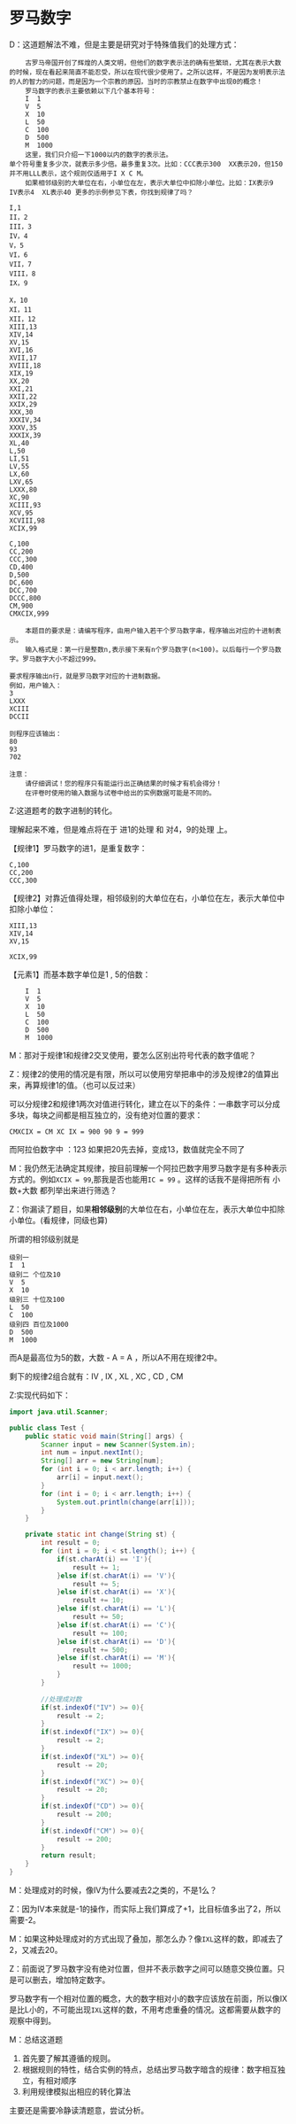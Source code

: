 # 罗马数字   

D：这道题解法不难，但是主要是研究对于特殊值我们的处理方式：

```
	古罗马帝国开创了辉煌的人类文明，但他们的数字表示法的确有些繁琐，尤其在表示大数的时候，现在看起来简直不能忍受，所以在现代很少使用了。之所以这样，不是因为发明表示法的人的智力的问题，而是因为一个宗教的原因，当时的宗教禁止在数字中出现0的概念！
	罗马数字的表示主要依赖以下几个基本符号：
    I  1
    V  5
    X  10
    L  50
    C  100
    D  500
    M  1000
	这里，我们只介绍一下1000以内的数字的表示法。
单个符号重复多少次，就表示多少倍。最多重复3次。比如：CCC表示300  XX表示20，但150并不用LLL表示，这个规则仅适用于I X C M。
	如果相邻级别的大单位在右，小单位在左，表示大单位中扣除小单位。比如：IX表示9  IV表示4  XL表示40 更多的示例参见下表，你找到规律了吗？
	
I,1 
II，2
III，3
IV，4
V，5
VI，6
VII，7
VIII，8
IX，9 

X，10
XI，11
XII，12
XIII,13
XIV,14
XV,15
XVI,16
XVII,17
XVIII,18
XIX,19
XX,20
XXI,21
XXII,22
XXIX,29
XXX,30
XXXIV,34
XXXV,35
XXXIX,39
XL,40
L,50
LI,51
LV,55
LX,60
LXV,65
LXXX,80
XC,90
XCIII,93
XCV,95
XCVIII,98
XCIX,99

C,100
CC,200
CCC,300
CD,400
D,500
DC,600
DCC,700
DCCC,800
CM,900
CMXCIX,999

	本题目的要求是：请编写程序，由用户输入若干个罗马数字串，程序输出对应的十进制表示。
	输入格式是：第一行是整数n,表示接下来有n个罗马数字(n<100)。以后每行一个罗马数字。罗马数字大小不超过999。

要求程序输出n行，就是罗马数字对应的十进制数据。
例如，用户输入：
3
LXXX
XCIII
DCCII

则程序应该输出：
80
93
702

注意：
    请仔细调试！您的程序只有能运行出正确结果的时候才有机会得分！
    在评卷时使用的输入数据与试卷中给出的实例数据可能是不同的。
```

Z:这道题考的数字进制的转化。

理解起来不难，但是难点将在于 进1的处理 和 对4，9的处理 上。

【规律1】罗马数字的进1，是重复数字：

```
C,100
CC,200
CCC,300
```

【规律2】对靠近值得处理，相邻级别的大单位在右，小单位在左，表示大单位中扣除小单位：

```
XIII,13
XIV,14
XV,15

XCIX,99
```

【元素1】而基本数字单位是1 , 5的倍数：

```
    I  1
    V  5
    X  10
    L  50
    C  100
    D  500
    M  1000
```

M：那对于规律1和规律2交叉使用，要怎么区别出符号代表的数字值呢？

Z：规律2的使用的情况是有限，所以可以使用穷举把串中的涉及规律2的值算出来，再算规律1的值。（也可以反过来）

可以分规律2和规律1两次对值进行转化，建立在以下的条件：一串数字可以分成多块，每块之间都是相互独立的，没有绝对位置的要求：

```
CMXCIX = CM XC IX = 900 90 9 = 999
```

而阿拉伯数字中 ：123  如果把20先去掉，变成13，数值就完全不同了

M：我仍然无法确定其规律，按目前理解一个阿拉巴数字用罗马数字是有多种表示方式的。例如``XCIX = 99``,那我是否也能用``IC = 99`` 。这样的话我不是得把所有 小数+大数 都列举出来进行筛选？ 

Z：你漏读了题目，如果**相邻级别**的大单位在右，小单位在左，表示大单位中扣除小单位。(看规律，同级也算)

所谓的相邻级别就是

    级别一
    I  1
    级别二 个位及10
    V  5
    X  10
    级别三 十位及100
    L  50
    C  100
    级别四 百位及1000
    D  500
    M  1000
而A是最高位为5的数，大数 - A = A ，所以A不用在规律2中。

剩下的规律2组合就有：IV , IX   , XL , XC ,   CD , CM

Z:实现代码如下： 

```java
import java.util.Scanner;

public class Test {
	public static void main(String[] args) {
		Scanner input = new Scanner(System.in);
		int num = input.nextInt();
		String[] arr = new String[num];
		for (int i = 0; i < arr.length; i++) {
			arr[i] = input.next();
		}
		for (int i = 0; i < arr.length; i++) {
			System.out.println(change(arr[i]));
		}
	}

	private static int change(String st) {
		int result = 0;
		for (int i = 0; i < st.length(); i++) {
			if(st.charAt(i) == 'I'){
				result += 1;
			}else if(st.charAt(i) == 'V'){
				result += 5;
			}else if(st.charAt(i) == 'X'){
				result += 10;
			}else if(st.charAt(i) == 'L'){
				result += 50;
			}else if(st.charAt(i) == 'C'){
				result += 100;
			}else if(st.charAt(i) == 'D'){
				result += 500;
			}else if(st.charAt(i) == 'M'){
				result += 1000;
			}
		}
		
		//处理成对数
		if(st.indexOf("IV") >= 0){
			result -= 2;
		}
		if(st.indexOf("IX") >= 0){
			result -= 2;
		}
		if(st.indexOf("XL") >= 0){
			result -= 20;
		}
		if(st.indexOf("XC") >= 0){
			result -= 20;
		}
		if(st.indexOf("CD") >= 0){
			result -= 200;
		}
		if(st.indexOf("CM") >= 0){
			result -= 200;
		}
		return result;
	}
}	
```

M：处理成对的时候，像IV为什么要减去2之类的，不是1么？

Z：因为IV本来就是-1的操作，而实际上我们算成了+1，比目标值多出了2，所以需要-2。

M：如果这种处理成对的方式出现了叠加，那怎么办？像``IXL``这样的数，即减去了2，又减去20。

Z：前面说了罗马数字没有绝对位置，但并不表示数字之间可以随意交换位置。只是可以删去，增加特定数字。

罗马数字有一个相对位置的概念，大的数字相对小的数字应该放在前面，所以像IX是比L小的，不可能出现``IXL``这样的数，不用考虑重叠的情况。这都需要从数字的观察中得到。

M：总结这道题

1. 首先要了解其遵循的规则。
2. 根据规则的特性，结合实例的特点，总结出罗马数字暗含的规律：数字相互独立，有相对顺序
3. 利用规律模拟出相应的转化算法

主要还是需要冷静读清题意，尝试分析。